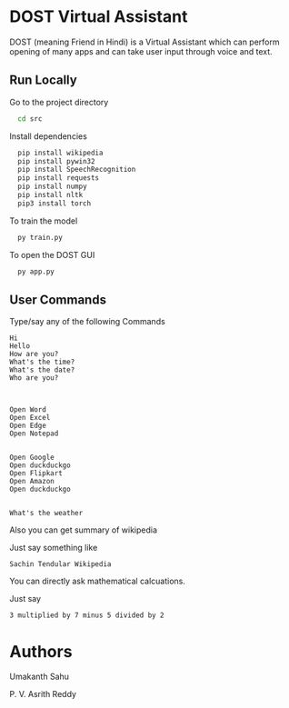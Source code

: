 
# DOST Virtual Assistant

DOST (meaning Friend in Hindi) is a Virtual Assistant which can perform opening of many apps and can take user input through voice and text.






## Run Locally


Go to the project directory

```bash
  cd src
```

Install dependencies

```bash
  pip install wikipedia
  pip install pywin32
  pip install SpeechRecognition
  pip install requests
  pip install numpy
  pip install nltk
  pip3 install torch
```

To train the model

```bash
  py train.py
```

To open the DOST GUI

```bash
  py app.py
```

## User Commands

Type/say any of the following Commands

```
Hi 
Hello
How are you?
What's the time?
What's the date?
Who are you?



Open Word
Open Excel
Open Edge
Open Notepad


Open Google
Open duckduckgo
Open Flipkart
Open Amazon
Open duckduckgo


What's the weather

```

Also you can get summary of wikipedia 

Just say something like
```
Sachin Tendular Wikipedia
``` 

You can directly ask mathematical calcuations.

Just say
```
3 multiplied by 7 minus 5 divided by 2
```

# Authors

Umakanth Sahu

P. V. Asrith Reddy
